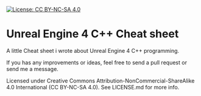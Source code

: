 [![License: CC BY-NC-SA 4.0](https://licensebuttons.net/l/by-nc-sa/4.0/80x15.png)](https://creativecommons.org/licenses/by-nc-sa/4.0/)

# Unreal Engine 4 C++ Cheat sheet

A little Cheat sheet i wrote about Unreal Engine 4 C++ programming.

If you has any improvements or ideas, feel free to send a pull request or send me a message.

Licensed under Creative Commons Attribution-NonCommercial-ShareAlike 4.0 International (CC BY-NC-SA 4.0). See LICENSE.md for more info.